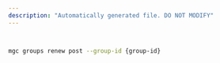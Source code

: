 ```yaml
---
description: "Automatically generated file. DO NOT MODIFY"
---
```


```bash


mgc groups renew post --group-id {group-id}

```